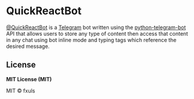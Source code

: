 # QuickReactBot

[@QuickReactBot](https://t.me/QuickReactBot) is a [Telegram](https://telegram.org) bot written using the [python-telegram-bot](https://github.com/python-telegram-bot/python-telegram-bot) API that allows users to store any type of content then access that content in any chat using bot inline mode and typing tags which reference the desired message.


## License
**MIT License (MIT)**

MIT © fxuls
